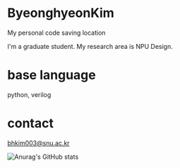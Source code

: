 # ByeonghyeonKim
My personal code saving location

I'm a graduate student.
My research area is NPU Design.

# base language
python, verilog

# contact
bhkim003@snu.ac.kr



![Anurag's GitHub stats](https://github-readme-stats.vercel.app/api?username=bhkim003&show_icons=true&theme=radical)
